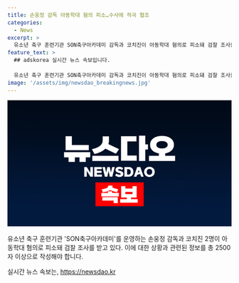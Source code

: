 ```yaml
---
title: 손웅정 감독 아동학대 혐의 피소…수사에 적극 협조
categories:
  - News
excerpt: >
  유소년 축구 훈련기관 SON축구아카데미 감독과 코치진이 아동학대 혐의로 피소돼 검찰 조사를 받고 있다. 피해자 주장에 따르면 코치가 선수들을 욕설하고 체벌했고, 경찰은 감독과 코치 3명을 검찰에 송치했다. 손 감독은 입장문을 통해 사과와 수사에 적극 협조할 것을 강조했다. 이 사건은 충격을 주며 사회적 이슈로 떠오르고 있다.
feature_text: >
  ## adskorea 실시간 뉴스 속보입니다.

  유소년 축구 훈련기관 SON축구아카데미 감독과 코치진이 아동학대 혐의로 피소돼 검찰 조사를 받고 있다. 피해자 주장에 따르면 코치가 선수들을 욕설하고 체벌했고, 경찰은 감독과 코치 3명을 검찰에 송치했다. 손 감독은 입장문을 통해 사과와 수사에 적극 협조할 것을 강조했다. 이 사건은 충격을 주며 사회적 이슈로 떠오르고 있다.
image: '/assets/img/newsdao_breakingnews.jpg'
---
```


<p><img src="/assets/img/newsdao_breakingnews.jpg" alt="adskorea 속보" /></p>

<p>유소년 축구 훈련기관 'SON축구아카데미'를 운영하는 손웅정 감독과 코치진 2명이 아동학대 혐의로 피소돼 검찰 조사를 받고 있다. 이에 대한 상황과 관련된 정보를 총 2500자 이상으로 작성해야 합니다.</p>
실시간 뉴스 속보는, <a href="https://newsdao.kr" rel="dofollow">https://newsdao.kr</a>



